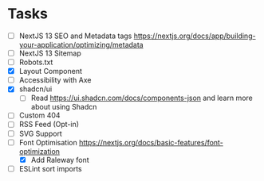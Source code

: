 # Tasks

- [ ] NextJS 13 SEO and Metadata tags https://nextjs.org/docs/app/building-your-application/optimizing/metadata
- [ ] NextJS 13 Sitemap
- [ ] Robots.txt
- [x] Layout Component
- [ ] Accessibility with Axe
- [x] shadcn/ui
  - [ ] Read https://ui.shadcn.com/docs/components-json and learn more about using Shadcn
- [ ] Custom 404
- [ ] RSS Feed (Opt-in)
- [ ] SVG Support
- [ ] Font Optimisation https://nextjs.org/docs/basic-features/font-optimization
  - [x] Add Raleway font
- [ ] ESLint sort imports
